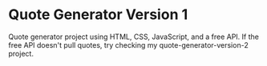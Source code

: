 # Quote Generator Version 1
Quote generator project using HTML, CSS, JavaScript, and a free API. If the free API doesn't pull quotes, try checking my quote-generator-version-2 project. 

